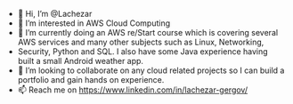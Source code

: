 - 👋 Hi, I’m @Lachezar
- 👀 I’m interested in AWS Cloud Computing
- 🌱 I’m currently doing an AWS re/Start course which is covering several AWS services and many other subjects such as Linux, Networking, 
-  Security, Python and SQL. I also have some Java experience having built a small Android weather app.
- 💞️ I’m looking to collaborate on any cloud related projects so I can build a portfolio and gain hands on experience.
- 📫 Reach me on https://www.linkedin.com/in/lachezar-gergov/
<!---
Lucho88/Lucho88 is a ✨ special ✨ repository because its `README.md` (this file) appears on your GitHub profile.
